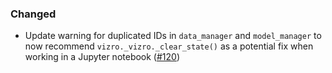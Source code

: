 <!--
A new scriv changelog fragment.

Uncomment the section that is right (remove the HTML comment wrapper).
-->

<!--
### Removed

- A bullet item for the Removed category.

-->
<!--
### Added

- A bullet item for the Added category.

-->

### Changed

- Update warning for duplicated IDs in `data_manager` and `model_manager` to now recommend `vizro._vizro._clear_state()` as a potential fix when working in a Jupyter notebook ([#120](https://github.com/mckinsey/vizro/pull/120))

<!--
### Deprecated

- A bullet item for the Deprecated category.

-->
<!--
### Fixed

- A bullet item for the Fixed category.


<!--
### Security

- A bullet item for the Security category.

-->
